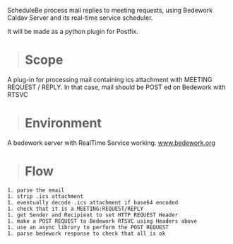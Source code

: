 ScheduleBe process mail replies to meeting requests, using Bedework Caldav Server and its real-time service scheduler.

It will be made as a python plugin for Postfix.

> # Scope #

A plug-in for processing mail containing ics attachment with MEETING REQUEST / REPLY. In that case, mail should be POST ed on Bedework with RTSVC

> # Environment #

A bedework server with RealTime Service working. www.bedework.org

> # Flow #
    1. parse the email
    1. strip .ics attachment
    1. eventually decode .ics attachment if base64 encoded
    1. check that it is a MEETING:REQUEST/REPLY
    1. get Sender and Recipient to set HTTP REQUEST Header
    1. make a POST REQUEST to Bedework RTSVC using Headers above
    1. use an async library to perform the POST REQUEST
    1. parse bedework response to check that all is ok